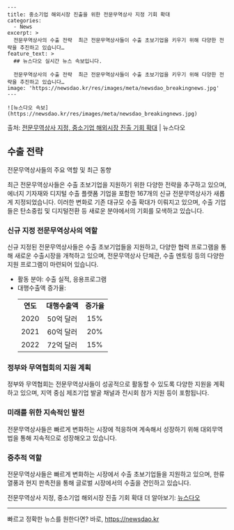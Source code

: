     ---
    title: 중소기업 해외시장 진출을 위한 전문무역상사 지정 기회 확대
    categories:
      - News
    excerpt: >
      전문무역상사의 수출 전략  최근 전문무역상사들이 수출 초보기업을 키우기 위해 다양한 전략을 추진하고 있습니다…
    feature_text: >
      ## 뉴스다오 실시간 뉴스 속보입니다.
    
      전문무역상사의 수출 전략  최근 전문무역상사들이 수출 초보기업을 키우기 위해 다양한 전략을 추진하고 있습니다…
    image: 'https://newsdao.kr/res/images/meta/newsdao_breakingnews.jpg'
    ---
    
    ![뉴스다오 속보](https://newsdao.kr/res/images/meta/newsdao_breakingnews.jpg)

<p>출처: <a href="https://newsdao.kr/4634" rel="dofollow">전문무역상사 지정, 중소기업 해외시장 진출 기회 확대</a> | 뉴스다오</p>

<h2 data-ke-size="size26">수출 전략</h2>
전문무역상사들의 주요 역할 및 최근 동향

<p data-ke-size="size16">최근 전문무역상사들은 수출 초보기업을 지원하기 위한 다양한 전략을 추구하고 있으며, 에너지 기자재와 디지털 수출 플랫폼 기업을 포함한 167개의 신규 전문무역상사가 새롭게 지정되었습니다. 이러한 변화로 기존 대규모 수출 확대가 이뤄지고 있으며, 수출 기업들은 탄소중립 및 디지털전환 등 새로운 분야에서의 기회를 모색하고 있습니다.</p>

<h3><b>신규 지정 전문무역상사의 역할</b></h3>
<p data-ke-size="size16">신규 지정된 전문무역상사들은 수출 초보기업들을 지원하고, 다양한 협력 프로그램을 통해 새로운 수출시장을 개척하고 있으며, 전문무역상사 단체관, 수출 멘토링 등의 다양한 지원 프로그램이 마련되어 있습니다.</p>
<ul>
  <li>활동 분야: 수출 실적, 응용프로그램</li>
  <li>대행수출액 증가율:
    <table>
      <tr>
        <td style="text-align: center; height: 17px;"><b>연도</b></td>
        <td style="text-align: center; height: 17px;"><b>대행수출액</b></td>
        <td style="text-align: center; height: 17px;"><b>증가율</b></td>
      </tr>
      <tr>
        <td style="text-align: center; height: 17px;">2020</td>
        <td style="text-align: center; height: 17px;">50억 달러</td>
        <td style="text-align: center; height: 17px;">15%</td>
      </tr>
      <tr>
        <td style="text-align: center; height: 17px;">2021</td>
        <td style="text-align: center; height: 17px;">60억 달러</td>
        <td style="text-align: center; height: 17px;">20%</td>
      </tr>
      <tr>
        <td style="text-align: center; height: 17px;">2022</td>
        <td style="text-align: center; height: 17px;">72억 달러</td>
        <td style="text-align: center; height: 17px;">15%</td>
      </tr>
    </table>
  </li>
</ul>

<h3><b>정부와 무역협회의 지원 계획</b></h3>
<p data-ke-size="size16">정부와 무역협회는 전문무역상사들이 성공적으로 활동할 수 있도록 다양한 지원을 계획하고 있으며, 지역 중심 제조기업 발굴 채널과 전시회 참가 지원 등이 포함됩니다.</p>

<h3><b>미래를 위한 지속적인 발전</b></h3>
<p data-ke-size="size16">전문무역상사들은 빠르게 변화하는 시장에 적응하며 계속해서 성장하기 위해 대외무역법을 통해 지속적으로 성장해오고 있습니다.</p>

<h3><b>중추적 역할</b></h3>
<p data-ke-size="size16">전문무역상사들은 빠르게 변화하는 시장에서 수출 초보기업들을 지원하고 있으며, 한류 열풍과 현지 판촉전을 통해 글로벌 시장에서의 수출을 견인하고 있습니다.</p>

<p data-ke-size="size16">전문무역상사 지정, 중소기업 해외시장 진출 기회 확대 더 알아보기: <a href="https://newsdao.kr/4634">뉴스다오</a></p>

<hr> 

빠르고 정확한 뉴스를 원한다면? 바로, <a href="https://newsdao.kr" rel="dofollow">https://newsdao.kr</a>


    
